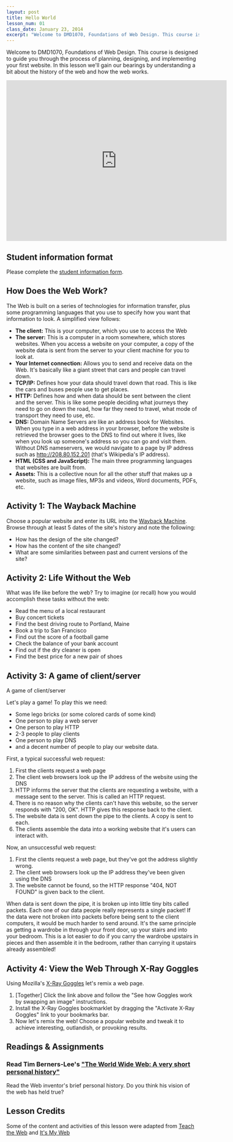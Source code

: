 ```yaml
---
layout: post
title: Hello World
lesson_num: 01
class_date: January 23, 2014
excerpt: "Welcome to DMD1070, Foundations of Web Design. This course is designed to guide you through the process of planning, designing, and implementing your first website. In this lesson we'll gain our bearings by understanding a bit about the history of the web and how the web works."
---
```


<p class="lead">Welcome to DMD1070, Foundations of Web Design. This course is designed to guide you through the process of planning, designing, and implementing your first website. In this lesson we'll gain our bearings by understanding a bit about the history of the web and how the web works.</p>

<!--more-->

<iframe src="https://slid.es/ascott1/dmd1070-1/embed" width="576" height="420" scrolling="no" frameborder="0" webkitallowfullscreen mozallowfullscreen allowfullscreen></iframe>

## Student information format

Please complete the [student information form](https://docs.google.com/forms/d/1RnPc6PyKJiNwur-mIyDv_SjUXyM3ZrtrQKbWbKrlrR4/viewform).

## How Does the Web Work?

The Web is built on a series of technologies for information transfer, plus some programming languages that you use to specify how you want that information to look. A simplified view follows:

- **The client:** This is your computer, which you use to access the Web
- **The server:** This is a computer in a room somewhere, which stores websites. When you access a website on your computer, a copy of the website data is sent from the server to your client machine for you to look at.
- **Your Internet connection:** Allows you to send and receive data on the Web. It's basically like a giant street that cars and people can travel down.
- **TCP/IP:** Defines how your data should travel down that road. This is like the cars and buses people use to get places.
- **HTTP:** Defines how and when data should be sent between the client and the server. This is like some people deciding what journeys they need to go on down the road, how far they need to travel, what mode of transport they need to use, etc.
- **DNS:** Domain Name Servers are like an address book for Websites. When you type in a web address in your browser, before the website is retrieved the browser goes to the DNS to find out where it lives, like when you look up someone's address so you can go and visit them. Without DNS nameservers, we would navigate to a page by IP address such as http://208.80.152.201 (that's Wikipedia's IP address).
- **HTML (CSS and JavaScript):** The main three programming languages that websites are built from.
- **Assets:** This is a collective noun for all the other stuff that makes up a website, such as image files, MP3s and videos, Word documents, PDFs, etc.

## Activity 1: The Wayback Machine

Choose a popular website and enter its URL into the [Wayback Machine](https://archive.org/web/). Browse through at least 5 dates of the site's history and note the following:

- How has the design of the site changed?
- How has the content of the site changed?
- What are some similarities between past and current versions of the site?

## Activity 2: Life Without the Web

What was life like before the web? Try to imagine (or recall) how you would accomplish these tasks without the web:

- Read the menu of a local restaurant
- Buy concert tickets
- Find the best driving route to Portland, Maine
- Book a trip to San Francisco
- Find out the score of a football game
- Check the balance of your bank account
- Find out if the dry cleaner is open
- Find the best price for a new pair of shoes

## Activity 3: A game of client/server

A game of client/server

Let's play a game! To play this we need:

- Some lego bricks (or some colored cards of some kind)
- One person to play a web server
- One person to play HTTP
- 2-3 people to play clients
- One person to play DNS
- and a decent number of people to play our website data.

First, a typical successful web request:

1. First the clients request a web page
2. The client web browsers look up the IP address of the website using the DNS
3. HTTP informs the server that the clients are requesting a website, with a message sent to the server. This is called an HTTP request.
4. There is no reason why the clients can't have this website, so the server responds with "200, OK". HTTP gives this response back to the client.
5. The website data is sent down the pipe to the clients. A copy is sent to each.
6. The clients assemble the data into a working website that it's users can interact with.

Now, an unsuccessful web request:

1. First the clients request a web page, but they've got the address slightly wrong.
2. The client web browsers look up the IP address they've been given using the DNS
3. The website cannot be found, so the HTTP response "404, NOT FOUND" is given back to the client.

When data is sent down the pipe, it is broken up into little tiny bits called packets. Each one of our data people really represents a single packet! If the data were not broken into packets before being sent to the client computers, it would be much harder to send around. It's the same principle as getting a wardrobe in through your front door, up your stairs and into your bedroom. This is a lot easier to do if you carry the wardrobe upstairs in pieces and then assemble it in the bedroom, rather than carrying it upstairs already assembled!

## Activity 4: View the Web Through X-Ray Goggles

Using Mozilla's [X-Ray Goggles](https://goggles.webmaker.org/) let's remix a web page.

1. [Together] Click the link above and follow the "See how Goggles work by swapping an image" instructions.
2. Install the X-Ray Goggles bookmarklet by dragging the "Activate X-Ray Goggles" link to your bookmarks bar.
3. Now let's remix the web! Choose a popular website and tweak it to achieve interesting, outlandish, or provoking results.

<a id="assignments"></a>

## Readings & Assignments

### Read Tim Berners-Lee's ["The World Wide Web: A very short personal history"](http://www.w3.org/People/Berners-Lee/ShortHistory.html)

Read the Web inventor's brief personal history. Do you think his vision of the web has held true?


## Lesson Credits

Some of the content and activities of this lesson were adapted from [Teach the Web](http://teachtheweb.com/course_materials/wordpress.php) and [It's My Web](http://people.mozilla.org/~cmills/st-chads/)
